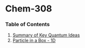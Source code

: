 # Chem-308

### Table of Contents

1. [Summary of Key Quantum Ideas](/Background.md)
1. [Particle in a Box - 1D](/PIB.md)

